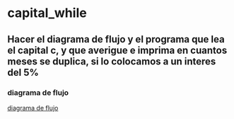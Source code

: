 # capital_while
##  Hacer el diagrama de flujo y el programa que lea el capital c, y que averigue e imprima en cuantos meses se duplica, si lo colocamos a un interes del 5% 
### diagrama de flujo
[diagrama de flujo](diagrama.png "diagrama de flujo")